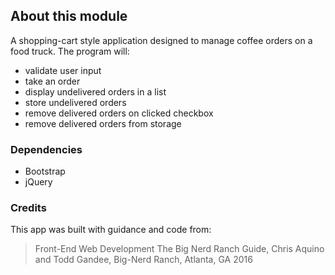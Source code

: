 ## About this module
A shopping-cart style application designed to manage coffee orders on a food truck.
The program will:
- validate user input
- take an order
- display undelivered orders in a list
- store undelivered orders
- remove delivered orders on clicked checkbox
- remove delivered orders from storage



### Dependencies
- Bootstrap
- jQuery
### Credits
This app was built with guidance and code from:
> Front-End Web Development
> The Big Nerd Ranch Guide, Chris Aquino and Todd Gandee,
> Big-Nerd Ranch, Atlanta, GA 2016
